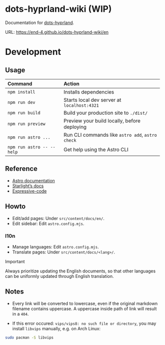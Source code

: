 # dots-hyprland-wiki (**WIP**)
Documentation for [dots-hyprland](https://github.com/end-4/dots-hyprland).

URL: <https://end-4.github.io/dots-hyprland-wiki/en>

# Development

## Usage

| Command                   | Action                                           |
| :------------------------ | :----------------------------------------------- |
| `npm install`             | Installs dependencies                            |
| `npm run dev`             | Starts local dev server at `localhost:4321`      |
| `npm run build`           | Build your production site to `./dist/`          |
| `npm run preview`         | Preview your build locally, before deploying     |
| `npm run astro ...`       | Run CLI commands like `astro add`, `astro check` |
| `npm run astro -- --help` | Get help using the Astro CLI                     |

## Reference
- [Astro documentation](https://docs.astro.build)
- [Starlight’s docs](https://starlight.astro.build/)
- [Expressive-code](https://expressive-code.com/key-features/text-markers/)

## Howto
- Edit/add pages: Under `src/content/docs/en/`.
- Edit sidebar: Edit `astro.config.mjs`.

### l10n
- Manage languages: Edit `astro.config.mjs`.
- Translate pages: Under `src/content/docs/<lang>/`.

> [!IMPORTANT]
> Always prioritize updating the English documents,
> so that other languages can be uniformly updated through English translation.

## Notes
- Every link will be converted to lowercase, even if the original markdown filename contains uppercase. A uppercase inside path of link will result in a `404`.

- If this error occured: `vips/vips8: no such file or directory`, you may install `libvips` manually, e.g. on Arch Linux:
```bash
sudo pacman -S libvips
```
